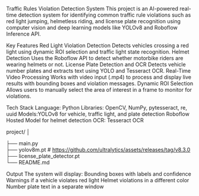 Traffic Rules Violation Detection System
This project is an AI-powered real-time detection system for identifying common traffic rule violations such as red light jumping, helmetless riding, and license plate recognition using computer vision and deep learning models like YOLOv8 and Roboflow Inference API.

Key Features
Red Light Violation Detection
Detects vehicles crossing a red light using dynamic ROI selection and traffic light state recognition.
Helmet Detection
Uses the Roboflow API to detect whether motorbike riders are wearing helmets or not.
License Plate Detection and OCR
Detects vehicle number plates and extracts text using YOLO and Tesseract OCR.
Real-Time Video Processing
Works with video input (.mp4) to process and display live results with bounding boxes and violation messages.
Dynamic ROI Selection
Allows users to manually select the area of interest in a frame to monitor for violations.

Tech Stack
Language: Python
Libraries: OpenCV, NumPy, pytesseract, re, uuid
Models:YOLOv8 for vehicle, traffic light, and plate detection
Roboflow Hosted Model for helmet detection
OCR: Tesseract OCR

project/
│

├── main.py                     
├── yolov8m.pt     # https://github.com/ultralytics/assets/releases/tag/v8.3.0            
├── license_plate_detector.pt                     
└── README.md  

Output
The system will display:
Bounding boxes with labels and confidence
Warnings if a vehicle violates red light
Helmet violations in a different color
Number plate text in a separate window
